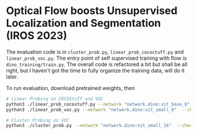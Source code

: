 # Optical Flow boosts Unsupervised Localization and Segmentation (IROS 2023)

The evaluation code is in `cluster_prob.py`, `linear_prob_cocostuff.py` and `linear_prob_voc.py`. The entry point of self supervised training with flow is `dino_training/train.py`. The overall code is refactored a bit but shall be all right, but I haven't got the time to fully organize the training data, will do it later.

To run evaluation, download pretrained weights, then 

```bash
# Linear Probing on COCOStuff and VOC
python3 ./linear_prob_cocostuff.py --network "network.dino:vit_base_8"  --checkpoint ./weights/b8_flow_dino.pth
python3 ./linear_prob_voc.py --network "network.dino:vit_small_8"  --checkpoint ./weights/s8_flow_dino.pth

# Cluster Probing on VOC
python3 ./cluster_prob.py --network "network.dino:vit_small_16"  --checkpoint ./weights/s16_flow_dino.pth
```